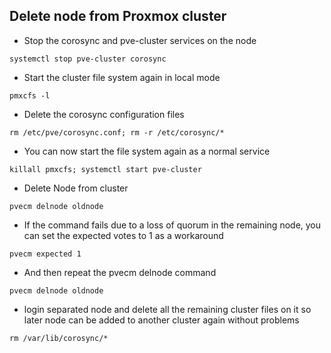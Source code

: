 ## Delete node from Proxmox cluster

- Stop the corosync and pve-cluster services on the node

```systemctl stop pve-cluster corosync```

- Start the cluster file system again in local mode

```pmxcfs -l```

- Delete the corosync configuration files

```rm /etc/pve/corosync.conf; rm -r /etc/corosync/*```

- You can now start the file system again as a normal service

```killall pmxcfs; systemctl start pve-cluster```

- Delete Node from cluster 

```pvecm delnode oldnode```

- If the command fails due to a loss of quorum in the remaining node, you can set the expected votes to 1 as a workaround

```pvecm expected 1```

- And then repeat the pvecm delnode command

```pvecm delnode oldnode```

- login separated node and delete all the remaining cluster files on it so later node can be added to another cluster again without problems

```rm /var/lib/corosync/* ```
